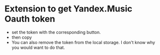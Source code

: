 # Extension to get Yandex.Music Oauth token

- set the token with the corresponding button.
- then copy
- You can also remove the token from the local storage. I don't know why you would want to do that.
